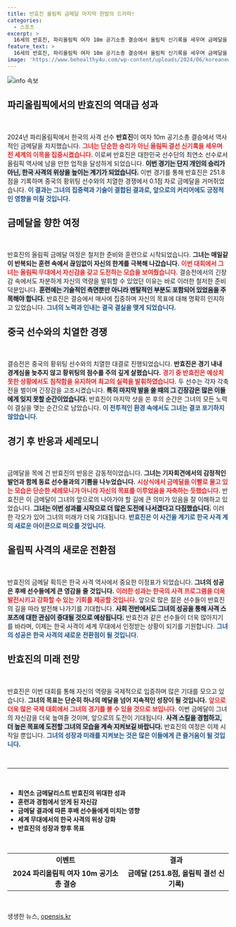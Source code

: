```yaml
---
title: 반효진 올림픽 금메달 마지막 한발의 드라마!
categories:
  - 스포츠
excerpt: >
  16세의 반효진, 파리올림픽 여자 10m 공기소총 결승에서 올림픽 신기록을 세우며 금메달을 쟁취! 이로써 대한민국 여름올림픽 통산 100번째 금메달의 주인공이 되다!
feature_text: >
  16세의 반효진, 파리올림픽 여자 10m 공기소총 결승에서 올림픽 신기록을 세우며 금메달을 쟁취! 이로써 대한민국 여름올림픽 통산 100번째 금메달의 주인공이 되다!
image: 'https://www.behealthy4u.com/wp-content/uploads/2024/06/koreanews.jpg'
---
```


<p><img src="https://www.behealthy4u.com/wp-content/uploads/2024/06/koreanews.jpg" alt="info 속보" /></p>

<h2 data-ke-size="size26">파리올림픽에서의 반효진의 역대급 성과</h2>  

<p data-ke-size="size16">&nbsp;</p>  

<p>2024년 파리올림픽에서 한국의 사격 선수 <b>반효진</b>이 여자 10m 공기소총 결승에서 역사적인 금메달을 차지했습니다. <b><span style="color: #ee2323;">그녀는 단순한 승리가 아닌 올림픽 결선 신기록을 세우며 전 세계의 이목을 집중시켰습니다.</span></b> 이로써 반효진은 대한민국 선수단의 최연소 선수로서 올림픽 역사에 남을 만한 업적을 달성하게 되었습니다. <b><span style="background-color: #21538527;">이번 경기는 단지 개인의 승리가 아닌, 한국 사격의 위상을 높이는 계기가 되었습니다.</span></b> 이번 경기를 통해 반효진은 251.8점을 기록하며 중국의 황위팅 선수와의 치열한 경쟁에서 0.1점 차로 금메달을 거머쥐었습니다. <b><span style="color: #1a5490;">이 결과는 그녀의 집중력과 기술이 결합된 결과로, 앞으로의 커리어에도 긍정적인 영향을 미칠 것입니다.</span></b></p>

<h2 data-ke-size="size26">금메달을 향한 여정</h2>  

<p data-ke-size="size16">&nbsp;</p>  

<p>반효진의 올림픽 금메달 여정은 철저한 준비와 훈련으로 시작되었습니다. <b>그녀는 매일같이 반복되는 훈련 속에서 끊임없이 자신의 한계를 극복해 나갔습니다.</b> <b><span style="color: #ee2323;">이번 대회에서 그녀는 올림픽 무대에서 자신감을 갖고 도전하는 모습을 보여줬습니다.</span></b> 결승전에서의 긴장감 속에서도 차분하게 자신의 역량을 발휘할 수 있었던 이유는 바로 이러한 철저한 준비 덕분입니다. <b><span style="background-color: #21538527;">훈련에는 기술적인 측면뿐만 아니라 멘탈적인 부분도 포함되어 있었음을 주목해야 합니다.</span></b> 반효진은 결승에서 매사에 집중하며 자신의 목표에 대해 명확히 인지하고 있었습니다. <b><span style="color: #1a5490;">그녀의 노력과 인내는 결국 결실을 맺게 되었습니다.</span></b></p>

<h2 data-ke-size="size26">중국 선수와의 치열한 경쟁</h2>  

<p data-ke-size="size16">&nbsp;</p>  

<p>결승전은 중국의 황위팅 선수와의 치열한 대결로 진행되었습니다. <b>반효진은 경기 내내 경계심을 늦추지 않고 황위팅의 점수를 주의 깊게 살폈습니다.</b> <b><span style="color: #ee2323;">경기 중 반효진은 예상치 못한 상황에서도 침착함을 유지하며 최고의 실력을 발휘하였습니다.</span></b> 두 선수는 각자 각축전을 벌이며 긴장감을 고조시켰습니다. <b><span style="background-color: #21538527;">특히 마지막 발을 쏠 때의 그 긴장감은 많은 이들에게 잊지 못할 순간이었습니다.</span></b> 반효진이 마지막 샷을 쏜 후의 순간은 그녀의 모든 노력이 결실을 맺는 순간으로 남았습니다. <b><span style="color: #1a5490;">이 전투적인 환경 속에서도 그녀는 결코 포기하지 않았습니다.</span></b></p>

<h2 data-ke-size="size26">경기 후 반응과 세레모니</h2>  

<p data-ke-size="size16">&nbsp;</p>  

<p>금메달을 목에 건 반효진의 반응은 감동적이었습니다. <b>그녀는 기자회견에서의 감정적인 발언과 함께 동료 선수들과의 기쁨을 나누었습니다.</b> <b><span style="color: #ee2323;">시상식에서 금메달을 이빨로 물고 있는 모습은 단순한 세레모니가 아니라 자신의 목표를 이루었음을 자축하는 듯했습니다.</span></b> 반효진은 이 금메달이 그녀의 앞으로의 나아가야 할 길에 큰 의미가 있음을 잘 이해하고 있었습니다. <b><span style="background-color: #21538527;">그녀는 이번 성과를 시작으로 더 많은 도전에 나서겠다고 다짐했습니다.</span></b> 이러한 각오가 있어 그녀의 미래가 더욱 기대됩니다. <b><span style="color: #1a5490;">반효진은 이 사건을 계기로 한국 사격 계의 새로운 아이콘으로 떠오를 것입니다.</span></b></p>

<h2 data-ke-size="size26">올림픽 사격의 새로운 전환점</h2>  

<p data-ke-size="size16">&nbsp;</p>  

<p>반효진의 금메달 획득은 한국 사격 역사에서 중요한 이정표가 되었습니다. <b>그녀의 성공은 후배 선수들에게 큰 영감을 줄 것입니다.</b> <b><span style="color: #ee2323;">이러한 성과는 한국의 사격 프로그램을 더욱 발전시키고 강화할 수 있는 기회를 제공할 것입니다.</span></b> 앞으로 많은 젊은 선수들이 반효진의 길을 따라 발전해 나가기를 기대합니다. <b><span style="background-color: #21538527;">사회 전반에서도 그녀의 성공을 통해 사격 스포츠에 대한 관심이 증대될 것으로 예상됩니다.</span></b> 반효진과 같은 선수들이 더욱 많아지기를 바라며, 이제는 한국 사격이 세계 무대에서 인정받는 상황이 되기를 기원합니다. <b><span style="color: #1a5490;">그녀의 성공은 한국 사격의 새로운 전환점이 될 것입니다.</span></b></p>

<h2 data-ke-size="size26">반효진의 미래 전망</h2>  

<p data-ke-size="size16">&nbsp;</p>  

<p>반효진은 이번 대회를 통해 자신의 역량을 국제적으로 입증하며 많은 기대를 모으고 있습니다. <b>그녀의 목표는 단순히 하나의 메달을 넘어 지속적인 성장이 될 것입니다.</b> <b><span style="color: #ee2323;">앞으로 더욱 많은 국제 대회에서 그녀의 경기를 볼 수 있을 것으로 보입니다.</span></b> 이번 금메달이 그녀의 자신감을 더욱 높여줄 것이며, 앞으로의 도전이 기대됩니다. <b><span style="background-color: #21538527;">사격 스킬을 경험하고, 더 높은 목표에 도전할 그녀의 모습을 계속 지켜보길 바랍니다.</span></b> 반효진의 여정은 이제 시작일 뿐입니다. <b><span style="color: #1a5490;">그녀의 성장과 미래를 지켜보는 것은 많은 이들에게 큰 즐거움이 될 것입니다.</span></b></p>

<p data-ke-size="size16">&nbsp;</p>  

<hr>  

<p data-ke-size="size16">&nbsp;</p>  

<ul>  
<li><b>최연소 금메달리스트 반효진의 위대한 성과</b></li>  
<li><b>훈련과 경험에서 얻게 된 자신감</b></li>  
<li><b>금메달 결과에 따른 후배 선수들에게 미치는 영향</b></li>  
<li><b>세계 무대에서의 한국 사격의 위상 강화</b></li>  
<li><b>반효진의 성장과 향후 목표</b></li>  
</ul>  

<p data-ke-size="size16">&nbsp;</p>  

<table style="text-align: center;">  
<tr>  
<td style="text-align: center; height: 17px;"><b>이벤트</b></td>  
<td style="text-align: center; height: 17px;"><b>결과</b></td>  
</tr>  
<tr>  
<td style="text-align: center; height: 17px;"><b>2024 파리올림픽 여자 10m 공기소총 결승</b></td>  
<td style="text-align: center; height: 17px;"><b>금메달 (251.8점, 올림픽 결선 신기록)</b></td>  
</tr>  
</table>  

<p data-ke-size="size16">&nbsp;</p>  
생생한 뉴스, <a href="https://opensis.kr" rel="dofollow">opensis.kr</a>


